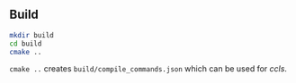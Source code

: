 ## Build

```sh
mkdir build
cd build
cmake ..
```

`cmake ..` creates `build/compile_commands.json` which can be used for _ccls_.


